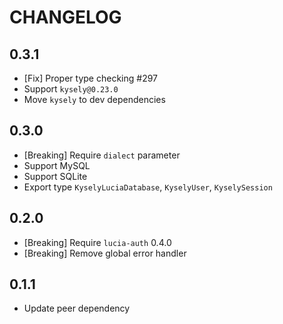 # CHANGELOG

## 0.3.1

- [Fix] Proper type checking #297
- Support `kysely@0.23.0`
- Move `kysely` to dev dependencies

## 0.3.0

- [Breaking] Require `dialect` parameter
- Support MySQL
- Support SQLite
- Export type `KyselyLuciaDatabase`, `KyselyUser`, `KyselySession`

## 0.2.0

- [Breaking] Require `lucia-auth` 0.4.0
- [Breaking] Remove global error handler

## 0.1.1

- Update peer dependency
